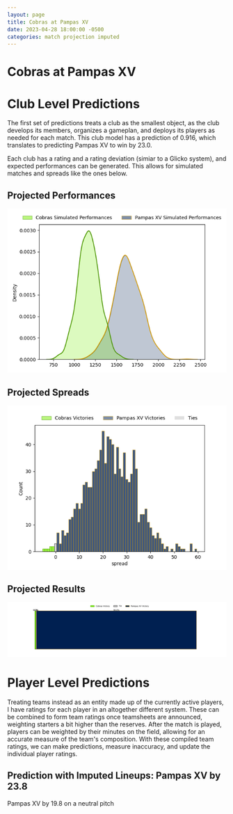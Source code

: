 ```yaml
---  
layout: page  
title: Cobras at Pampas XV  
date: 2023-04-28 18:00:00 -0500  
categories: match projection imputed  
---
```

# Cobras at Pampas XV

# Club Level Predictions


The first set of predictions treats a club as the smallest object, as the club develops its members, organizes a gameplan, and deploys its players as needed for each match. This club model has a prediction of 0.916, which translates to predicting Pampas XV to win by 23.0.

Each club has a rating and a rating deviation (simiar to a Glicko system), and expected performances can be generated. This allows for simulated matches and spreads like the ones below.
## Projected Performances


![Projected Performances](plots/performances_2023-04-28-PampasXV-Cobras.png)
## Projected Spreads


![Projected Spreads](plots/spreads_2023-04-28-PampasXV-Cobras.png)
## Projected Results


![Projected Results](plots/resultbar_2023-04-28-PampasXV-Cobras.png)
# Player Level Predictions


Treating teams instead as an entity made up of the currently active players, I have ratings for each player in an altogether different system. These can be combined to form team ratings once teamsheets are announced, weighting starters a bit higher than the reserves. After the match is played, players can be weighted by their minutes on the field, allowing for an accurate measure of the team's composition. With these compiled team ratings, we can make predictions, measure inaccuracy, and update the individual player ratings.
## Prediction with Imputed Lineups: Pampas XV by 23.8


Pampas XV by 19.8 on a neutral pitch

